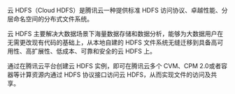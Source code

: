 云 HDFS（Cloud HDFS）是腾讯云一种提供标准 HDFS 访问协议、卓越性能、分层命名空间的分布式文件系统。

云 HDFS 主要解决大数据场景下海量数据存储和数据分析，能够为大数据用户在无需更改现有代码的基础上，从本地自建的 HDFS 文件系统无缝迁移到具备高可用性、高扩展性、低成本、可靠和安全的云 HDFS 上。

通过在腾讯云平台创建云 HDFS 实例，即可在腾讯云多个 CVM、CPM 2.0或者容器等计算资源内通过 HDFS 协议接口访问云 HDFS，从而实现文件的访问及共享。
